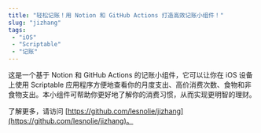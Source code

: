 ```yaml
---
title: "轻松记账！用 Notion 和 GitHub Actions 打造高效记账小组件！"
slug: "jizhang"
tags: 
 - "iOS"
 - "Scriptable"
 - "记账"
---
```


这是一个基于 Notion 和 GitHub Actions 的记账小组件，它可以让你在 iOS 设备上使用 Scriptable 应用程序方便地查看你的月度支出、高价消费次数、食物和非食物支出。本小组件可帮助你更好地了解你的消费习惯，从而实现更明智的理财。

了解更多，请访问 [https://github.com/lesnolie/jizhang](https://github.com/lesnolie/jizhang)。